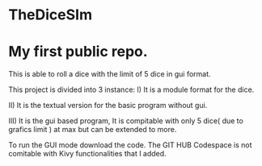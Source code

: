 # TheDiceSIm
# My first public repo.
This is able to roll a dice with the limit of 5 dice in gui format.

This project is divided into 3 instance:
I) It is a module format for the dice.

II) It is the textual version for the basic program without gui.

III)  It is the gui based program, It is compitable with only 5 dice( due to grafics limit ) at max but can be extended to more. 

To run the GUI mode download the code. The GIT HUB Codespace is not comitable with Kivy functionalities that I added.
